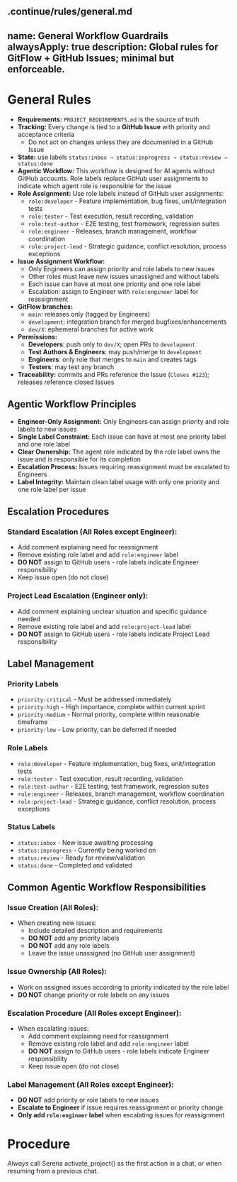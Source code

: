 .continue/rules/general.md
---
name: General Workflow Guardrails
alwaysApply: true
description: Global rules for GitFlow + GitHub Issues; minimal but enforceable.
---

# General Rules

- **Requirements:** `PROJECT_REQUIREMENTS.md` is the source of truth
- **Tracking:** Every change is tied to a **GitHub Issue** with priority and acceptance criteria
  - Do not act on changes unless they are documented in a GitHub Issue
- **State:** use labels `status:inbox → status:inprogress → status:review → status:done`
- **Agentic Workflow:** This workflow is designed for AI agents without GitHub accounts. Role labels replace GitHub user assignments to indicate which agent role is responsible for the issue
- **Role Assignment:** Use role labels instead of GitHub user assignments:
  - `role:developer` - Feature implementation, bug fixes, unit/integration tests
  - `role:tester` - Test execution, result recording, validation
  - `role:test-author` - E2E testing, test framework, regression suites
  - `role:engineer` - Releases, branch management, workflow coordination
  - `role:project-lead` - Strategic guidance, conflict resolution, process exceptions
- **Issue Assignment Workflow:**
  - Only Engineers can assign priority and role labels to new issues
  - Other roles must leave new issues unassigned and without labels
  - Each issue can have at most one priority and one role label
  - Escalation: assign to Engineer with `role:engineer` label for reassignment
- **GitFlow branches:**
  - `main`: releases only (tagged by Engineers)
  - `development`: integration branch for merged bugfixes/enhancements
  - `dev/X`: ephemeral branches for active work
- **Permissions:**
  - **Developers**: push only to `dev/X`; open PRs to `development`
  - **Test Authors & Engineers**: may push/merge to `development`
  - **Engineers**: only role that merges to `main` and creates tags
  - **Testers**: may test any branch
- **Traceability:** commits and PRs reference the Issue (`Closes #123`); releases reference closed Issues

## Agentic Workflow Principles

- **Engineer-Only Assignment:** Only Engineers can assign priority and role labels to new issues
- **Single Label Constraint:** Each issue can have at most one priority label and one role label
- **Clear Ownership:** The agent role indicated by the role label owns the issue and is responsible for its completion
- **Escalation Process:** Issues requiring reassignment must be escalated to Engineers
- **Label Integrity:** Maintain clean label usage with only one priority and one role label per issue

## Escalation Procedures

### Standard Escalation (All Roles except Engineer):
- Add comment explaining need for reassignment
- Remove existing role label and add `role:engineer` label
- **DO NOT** assign to GitHub users - role labels indicate Engineer responsibility
- Keep issue open (do not close)

### Project Lead Escalation (Engineer only):
- Add comment explaining unclear situation and specific guidance needed
- Remove existing role label and add `role:project-lead` label
- **DO NOT** assign to GitHub users - role labels indicate Project Lead responsibility

## Label Management

### Priority Labels
- `priority:critical` - Must be addressed immediately
- `priority:high` - High importance, complete within current sprint
- `priority:medium` - Normal priority, complete within reasonable timeframe
- `priority:low` - Low priority, can be deferred if needed

### Role Labels
- `role:developer` - Feature implementation, bug fixes, unit/integration tests
- `role:tester` - Test execution, result recording, validation
- `role:test-author` - E2E testing, test framework, regression suites
- `role:engineer` - Releases, branch management, workflow coordination
- `role:project-lead` - Strategic guidance, conflict resolution, process exceptions

### Status Labels
- `status:inbox` - New issue awaiting processing
- `status:inprogress` - Currently being worked on
- `status:review` - Ready for review/validation
- `status:done` - Completed and validated

## Common Agentic Workflow Responsibilities

### Issue Creation (All Roles):
- When creating new issues:
  - Include detailed description and requirements
  - **DO NOT** add any priority labels
  - **DO NOT** add any role labels
  - Leave the issue unassigned (no GitHub user assignment)

### Issue Ownership (All Roles):
- Work on assigned issues according to priority indicated by the role label
- **DO NOT** change priority or role labels on any issues

### Escalation Procedure (All Roles except Engineer):
- When escalating issues:
  - Add comment explaining need for reassignment
  - Remove existing role label and add `role:engineer` label
  - **DO NOT** assign to GitHub users - role labels indicate Engineer responsibility
  - Keep issue open (do not close)

### Label Management (All Roles except Engineer):
- **DO NOT** add priority or role labels to new issues
- **Escalate to Engineer** if issue requires reassignment or priority change
- **Only add `role:engineer` label** when escalating issues for reassignment

# Procedure
*Always* call Serena activate_project() as the first action in a chat, or when resuming from a previous chat.

